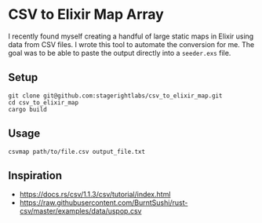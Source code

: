 # CSV to Elixir Map Array

I recently found myself creating a handful of large static maps in Elixir using data from CSV files.  I wrote this tool to automate the conversion for me. The goal was to be able to paste the output directly into a `seeder.exs` file.

## Setup

```
git clone git@github.com:stagerightlabs/csv_to_elixir_map.git
cd csv_to_elixir_map
cargo build
```

## Usage

```
csvmap path/to/file.csv output_file.txt
```

## Inspiration

- https://docs.rs/csv/1.1.3/csv/tutorial/index.html
- https://raw.githubusercontent.com/BurntSushi/rust-csv/master/examples/data/uspop.csv
